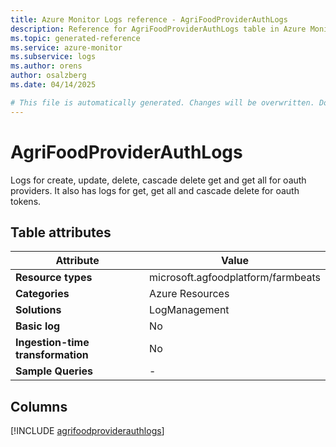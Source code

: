 ```yaml
---
title: Azure Monitor Logs reference - AgriFoodProviderAuthLogs
description: Reference for AgriFoodProviderAuthLogs table in Azure Monitor Logs.
ms.topic: generated-reference
ms.service: azure-monitor
ms.subservice: logs
ms.author: orens
author: osalzberg
ms.date: 04/14/2025

# This file is automatically generated. Changes will be overwritten. Do not change this file directly.
---
```


# AgriFoodProviderAuthLogs

Logs for create, update, delete, cascade delete get and get all for oauth providers. It also has logs for get, get all and cascade delete for oauth tokens.


## Table attributes

|Attribute|Value|
|---|---|
|**Resource types**|microsoft.agfoodplatform/farmbeats|
|**Categories**|Azure Resources|
|**Solutions**| LogManagement|
|**Basic log**|No|
|**Ingestion-time transformation**|No|
|**Sample Queries**|-|



## Columns
  
[!INCLUDE [agrifoodproviderauthlogs](~/reusable-content/ce-skilling/azure/includes/azure-monitor/reference/tables/agrifoodproviderauthlogs-include.md)]
